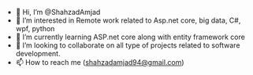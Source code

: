 - 👋 Hi, I’m @ShahzadAmjad
- 👀 I’m interested in Remote work related to Asp.net core, big data, C#, wpf, python 
- 🌱 I’m currently learning ASP.net core along with entity framework core 
- 💞️ I’m looking to collaborate on all type of projects related to software development. 
- 📫 How to reach me (shahzadamjad94@gmail.com)

<!---
ShahzadAmjad/ShahzadAmjad is a ✨ special ✨ repository because its `README.md` (this file) appears on your GitHub profile.
You can click the Preview link to take a look at your changes.
--->
